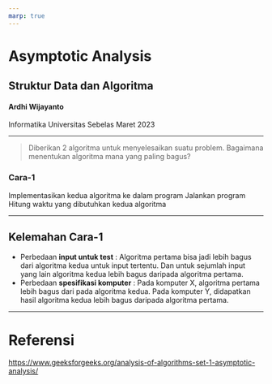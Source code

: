 ```yaml
---
marp: true
---
```


# Asymptotic Analysis

## Struktur Data dan Algoritma

#### Ardhi Wijayanto

Informatika
Universitas Sebelas Maret
2023

---

> Diberikan 2 algoritma untuk menyelesaikan suatu problem. Bagaimana menentukan algoritma mana yang paling bagus?

### Cara-1

Implementasikan kedua algoritma ke dalam program
Jalankan program
Hitung waktu yang dibutuhkan kedua algoritma

---

## Kelemahan Cara-1

* Perbedaan **input untuk test** : 
Algoritma pertama bisa jadi lebih bagus dari algoritma kedua untuk input tertentu. Dan untuk sejumlah input yang lain algoritma kedua lebih bagus daripada algoritma pertama.
* Perbedaan **spesifikasi komputer** : 
Pada komputer X, algoritma pertama lebih bagus dari pada algoritma kedua. 
Pada komputer Y, didapatkan hasil algoritma kedua lebih bagus daripada algoritma pertama.

---

# Referensi

https://www.geeksforgeeks.org/analysis-of-algorithms-set-1-asymptotic-analysis/